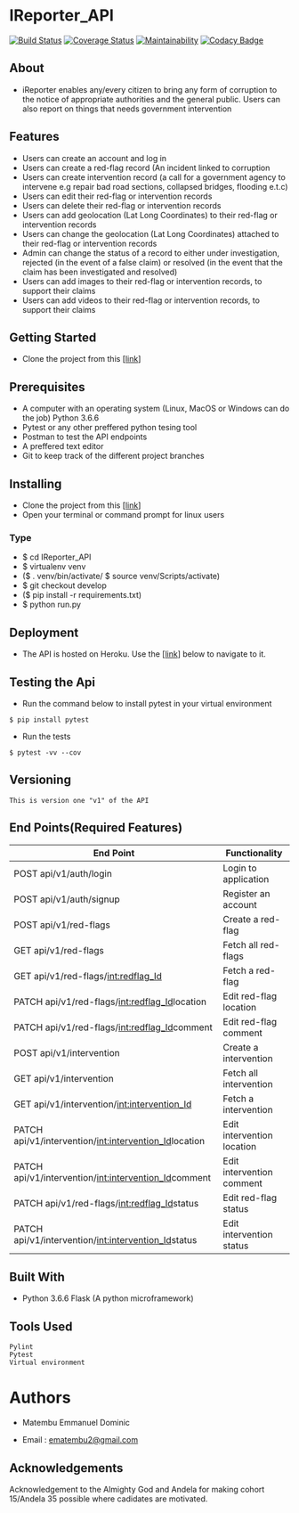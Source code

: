 # IReporter_API

[![Build Status](https://travis-ci.org/ManuelDominic/IReporter_API.svg?branch=develop)](https://travis-ci.org/ManuelDominic/IReporter_API) [![Coverage Status](https://coveralls.io/repos/github/ManuelDominic/IReporter_API/badge.svg?branch=develop)](https://coveralls.io/github/ManuelDominic/IReporter_API?branch=develop) [![Maintainability](https://api.codeclimate.com/v1/badges/b1d60dcdfe7abdbbfdd6/maintainability)](https://codeclimate.com/github/ManuelDominic/IReporter_API/maintainability) [![Codacy Badge](https://api.codacy.com/project/badge/Grade/50263e1fad074ebb8f914be692d1fadc)](https://www.codacy.com/app/ManuelDominic/IReporter_API?utm_source=github.com&amp;utm_medium=referral&amp;utm_content=ManuelDominic/IReporter_API&amp;utm_campaign=Badge_Grade)

## About

- iReporter enables any/every citizen to bring any form of corruption to the notice of appropriate authorities and the general public. Users can also report on things that needs government intervention

## Features

- Users can create an account and log in
- Users can create a red-flag record (An incident linked to corruption
- Users can create intervention record (a call for a government agency to intervene e.g repair bad road sections, collapsed bridges, flooding e.t.c)
- Users can edit their red-flag or intervention records
- Users can delete their red-flag or intervention records
- Users can add geolocation (Lat Long Coordinates) to their red-flag or intervention records
- Users can change the geolocation (Lat Long Coordinates) attached to their red-flag or intervention records
- Admin can change the status of a record to either under investigation, rejected (in the event of a false claim) or resolved (in the event that the claim has been investigated and resolved)
- Users can add images to their red-flag or intervention records, to support their claims
- Users can add videos to their red-flag or intervention records, to support their claims

## Getting Started

- Clone the project from this [[link](https://github.com/ManuelDominic/IReporter_API.git)]

## Prerequisites

-   A computer with an operating system (Linux, MacOS or Windows can do the job) Python 3.6.6
- Pytest or any other preffered python tesing tool
- Postman to test the API endpoints
- A preffered text editor
- Git to keep track of the different project branches

## Installing

- Clone the project from this [[link](https://github.com/ManuelDominic/IReporter_API.git)]
- Open your terminal or command prompt for linux users

### Type

- $ cd IReporter_API
- $ virtualenv venv
- ($ . venv/bin/activate/ $ source venv/Scripts/activate)
- $ git checkout develop
- ($ pip install -r requirements.txt)
- $ python run.py

## Deployment

-   The API is hosted on Heroku. Use the [[link](https://query-api.herokuapp.com/api/v1/)] below to navigate to it.

## Testing the Api

- Run the command below to install pytest in your virtual environment
```
$ pip install pytest
```
- Run the tests
```
$ pytest -vv --cov
```

## Versioning

```
This is version one "v1" of the API
```
## End Points(Required Features)

|                   End Point                                  |           Functionality          |
|  ------------------------------------------------------------|-------------------------------
|    POST   api/v1/auth/login                                  |    Login to application          |
|    POST   api/v1/auth/signup                                 |    Register an account           |
|    POST   api/v1/red-flags                                   |    Create a red-flag             |
|    GET    api/v1/red-flags                                   |    Fetch all red-flags           |
|    GET    api/v1/red-flags/<int:redflag_Id>                  |    Fetch a red-flag              |
|    PATCH  api/v1/red-flags/<int:redflag_Id>location          |    Edit red-flag location        |
|    PATCH  api/v1/red-flags/<int:redflag_Id>comment           |    Edit red-flag comment         |
|    POST   api/v1/intervention                                |    Create a intervention         |
|    GET    api/v1/intervention                                |    Fetch all intervention        |
|    GET    api/v1/intervention/<int:intervention_Id>          |    Fetch a intervention          |
|    PATCH  api/v1/intervention/<int:intervention_Id>location  |    Edit intervention location    |
|    PATCH  api/v1/intervention/<int:intervention_Id>comment   |    Edit intervention comment     |
|    PATCH  api/v1/red-flags/<int:redflag_Id>status            |    Edit red-flag status          |
|    PATCH  api/v1/intervention/<int:intervention_Id>status    |    Edit intervention status      |



## Built With

- Python 3.6.6 Flask (A python microframework)

## Tools Used

```
Pylint
Pytest
Virtual environment
```

# Authors

- Matembu Emmanuel Dominic

- Email : ematembu2@gmail.com

## Acknowledgements

Acknowledgement to the Almighty God and Andela for making cohort 15/Andela 35 possible where cadidates are motivated.
